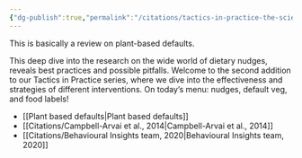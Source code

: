 ```yaml
---
{"dg-publish":true,"permalink":"/citations/tactics-in-practice-the-science-of-plant-based-defaults-and-nudges-faunalytics/","tags":["#nudging","#behaviour_change"],"created":"2025-10-23T17:42:45.405+01:00","updated":"2025-10-23T17:42:45.407+01:00"}
---
```


This is basically a review on plant-based defaults. 

This deep dive into the research on the wide world of dietary nudges, reveals best practices and possible pitfalls. Welcome to the second addition to our Tactics in Practice series, where we dive into the effectiveness and strategies of different interventions. On today’s menu: nudges, default veg, and food labels!

- [[Plant based defaults\|Plant based defaults]]
- [[Citations/Campbell-Arvai et al., 2014\|Campbell-Arvai et al., 2014]]
- [[Citations/Behavioural Insights team, 2020\|Behavioural Insights team, 2020]]